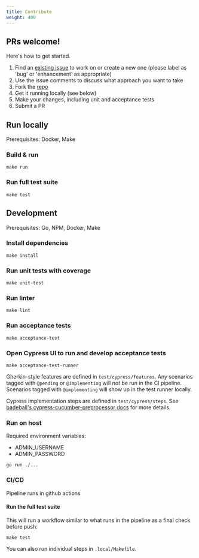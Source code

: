 ```yaml
---
title: Contribute
weight: 400
---
```

## PRs welcome!

Here's how to get started.
1. Find an [existing issue](https://github.com/benjohns1/blinkfile/issues) to work on or create a new one (please label as 'bug' or 'enhancement' as appropriate)
2. Use the issue comments to discuss what approach you want to take
3. Fork the [repo](https://github.com/benjohns1/blinkfile)
4. Get it running locally (see below)
5. Make your changes, including unit and acceptance tests
6. Submit a PR

## Run locally
Prerequisites: Docker, Make

### Build & run
```
make run
```

### Run full test suite
```
make test
```

## Development
Prerequisites: Go, NPM, Docker, Make

### Install dependencies
```
make install
```

### Run unit tests with coverage
```
make unit-test
```

### Run linter
```
make lint
```

### Run acceptance tests
```
make acceptance-test
```

### Open Cypress UI to run and develop acceptance tests
```
make acceptance-test-runner
```
Gherkin-style features are defined in `test/cypress/features`. Any scenarios tagged with `@pending` or `@implementing`
will _not_ be run in the CI pipeline. Scenarios tagged with `@implementing` will show up in the test runner locally.

Cypress implementation steps are defined in `test/cypress/steps`. See
[badeball's cypress-cucumber-preprocessor docs](https://github.com/badeball/cypress-cucumber-preprocessor/blob/master/docs/readme.md)
for more details.

### Run on host
Required environment variables:
- ADMIN_USERNAME
- ADMIN_PASSWORD

```
go run ./...
```

### CI/CD
Pipeline runs in github actions

#### Run the full test suite
This will run a workflow similar to what runs in the pipeline as a final check before push:
```
make test
```
You can also run individual steps in `.local/Makefile`.
